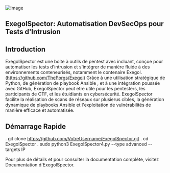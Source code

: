 
![image](https://github.com/Erwan923/ExegolSpector/assets/82095453/43bdb0b6-50ea-4e85-85fe-b5d2fc8f3a51)


## ExegolSpector: Automatisation DevSecOps pour Tests d'Intrusion


## Introduction

ExegolSpector est une boite à outils de pentest avec incluant, conçue pour automatiser les tests d'intrusion et s'intégrer de manière fluide à des environnements conteneurisés, notamment le contenaire Exegol. (https://github.com/ThePorgs/Exegol)
Grâce à une utilisation stratégique de Python, de génération de playbook Ansible , et à une intégration poussée avec GitHub, ExegolSpector peut etre utile pour les pentesters, les participants de CTF, et les étuidiants en cybersécurité. 
ExegolSpector facilite la réalisation de scans de réseaux sur plusierus cibles, la génération dynamique de playbooks Ansible et l'exploitation de vulnérabilités de manière efficace et automatisée.

## Démarrage Rapide

 . git clone https://github.com/VotreUsername/ExegolSpector.git
 . cd ExegolSpector
 . sudo python3 ExegolSpector4.py --type advanced --targets IP





Pour plus de détails et pour consulter la documentation complète, visitez Documentation d'ExegolSpector.


